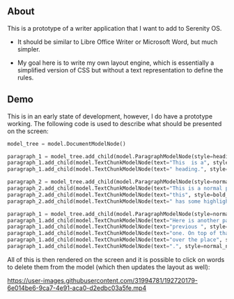 ## About

This is a prototype of a writer application that I want to add to Serenity OS.

-   It should be similar to Libre Office Writer or Microsoft Word, but much simpler.

-   My goal here is to write my own layout engine, which is essentially a simplified version of CSS
    but without a text representation to define the rules.

## Demo

This is in an early state of development, however, I do have a prototype working.
The following code is used to describe what should be presented on the screen:

```python
model_tree = model.DocumentModelNode()

paragraph_1 = model_tree.add_child(model.ParagraphModelNode(style=heading_paragraph_style))
paragraph_1.add_child(model.TextChunkModelNode(text="This  is a", style=normal_heading_text_chunk_style))
paragraph_1.add_child(model.TextChunkModelNode(text=" heading.", style=normal_heading_text_chunk_style))

paragraph_2 = model_tree.add_child(model.ParagraphModelNode(style=normal_paragraph_style))
paragraph_2.add_child(model.TextChunkModelNode(text="This is a normal paragraph, but ", style=normal_normal_text_chunk_style))
paragraph_2.add_child(model.TextChunkModelNode(text="this", style=bold_normal_text_chunk_style))
paragraph_2.add_child(model.TextChunkModelNode(text=" has some highlight applied to it.", style=normal_normal_text_chunk_style))

paragraph_1 = model_tree.add_child(model.ParagraphModelNode(style=normal_paragraph_style))
paragraph_1.add_child(model.TextChunkModelNode(text="Here is another paragraph which is much longer than the ", style=normal_normal_text_chunk_style))
paragraph_1.add_child(model.TextChunkModelNode(text="previous ", style=bold_normal_text_chunk_style))
paragraph_1.add_child(model.TextChunkModelNode(text="one. On top of that, the formatting is all ", style=normal_normal_text_chunk_style))
paragraph_1.add_child(model.TextChunkModelNode(text="over the place", style=bold_normal_text_chunk_style))
paragraph_1.add_child(model.TextChunkModelNode(text=".", style=normal_normal_text_chunk_style))
```

All of this is then rendered on the screen and it is possible to click on words to delete them from the model (which then updates the layout as well):

https://user-images.githubusercontent.com/31994781/192720179-6e014be6-9ca7-4e91-aca0-d2edbc03a5fe.mp4
